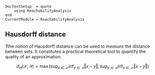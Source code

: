 ```@meta
DocTestSetup  = quote
    using ReachabilityAnalysis
end
CurrentModule = ReachabilityAnalysis
```

## Hausdorff distance

Tthe notion of Hausdorff distance can be used to *measure* the distance between sets.
It constitutes a practical theoretical tool to quantify the quality of an approximation.

```math
  d_H(\mathcal{X}, \mathcal{Y}) = \max \left( \sup_{x \in \mathcal{X}}\inf_{y \in \mathcal{Y}} \Vert x - y \Vert, \sup_{y \in \mathcal{Y}}\inf_{x \in \mathcal{X}} \Vert x - y \Vert \right)
```
